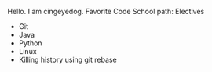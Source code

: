 Hello.  I am cingeyedog.
Favorite Code School path: Electives
* Git
* Java
* Python
* Linux
* Killing history using git rebase
